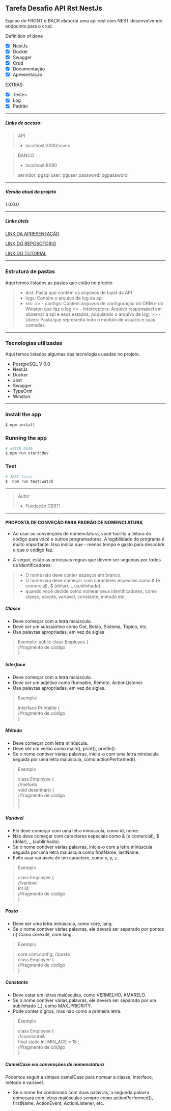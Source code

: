 ## Tarefa Desafio API Rst NestJs
Equipe de FRONT e BACK elaborar uma api rest com NEST desenvolvendo endpoints para o crud.

Definition of done
 - [x] NestJs
 - [x] Docker
 - [x] Swagger
 - [x] Crud
 - [x] Documentação
 - [x] Apresentação
 
EXTRAS:  
 - [x] Testes
 - [x] Log
 - [x] Padrão

 ---------------------

##### Links de acesso: 
> API
> - localhost:3000/users

> BANCO 
> - localhost:8080
>
>servidor: pgsql
user:     pguser
password: pgpassword
---------------------

##### Versão atual do projeto
1.0.0.0

---------------------
##### Links úteis

[LINK DA APRESENTAÇÃO](https://docs.google.com/presentation/d/1tVDc5Vw4MvyhIA1yJ-u24kkOpmsntx_EJo9sRuMCICI/edit?usp=sharing)

[LINK DO REPOSOTÓRIO](https://github.com/Maryucha/tarefaDesafio)

[LINK DO TUTORIAL](https://medium.com/@iago.maiasilva/construindo-uma-api-com-nestjs-postgresql-e-docker-parte-1-criando-nosso-primeiro-endpoint-248d4b8ecc9c)

---------------------
### Estrutura de pastas
 Aqui temos listados as pastas que estão no projeto

> - dist: Pasta que contém os arquivos de build da API
> - logs: Contém o arquivo de log da api
>  - src: 
    >> - configs: Contem arquivos de configuração do ORM e do Winston que faz o log
    >> - Interceptors: Arquivo responsável em observar a api e seus estados, populando o arquivo de log;
    >> - Users: Pasta que representa todo o módulo de usuário e suas camadas.
---------------------

### Tecnologias utilizadas
Aqui temos listados algumas das tecnologias usadas no projeto.

- PostgreSQL V 0.0
- NestJs
- Docker
- Jest
- Swagger
- TypeOrm
- Winston

---------------------
### Install the app

```bash
$ npm install
```

### Running the app

```bash
# watch mode
$ npm run start:dev
```

### Test

```bash
# JEST tests
$  npm run test:watch
```
---------------------
> Autor
 >- Fundação CERTI

---------------------
#### PROPOSTA DE CONVEÇÃO PARA PADRÃO DE NOMENCLATURA

- Ao usar as convenções de nomenclatura, você facilita a leitura do código para você e outros programadores. A legibilidade do programa é muito importante. Isso indica que - menos tempo é gasto para descobrir o que o código faz.

- A seguir, estão as principais regras que devem ser seguidas por todos os identificadores:

> - O nome não deve conter espaços em branco.
> - O nome não deve começar com caracteres especiais como & (e comercial), $ (dólar), _ (sublinhado).
> - quando você decide como nomear seus identificadores, como classe, pacote, variável, constante, método etc.

##### Classe
- Deve começar com a letra maiúscula.
- Deve ser um substantivo como Cor, Botão, Sistema, Tópico, etc.
- Use palavras apropriadas, em vez de siglas

> Exemplo:
> public class Employee {  
>     //fragmento de código  
> }  
>

##### Interface
- Deve começar com a letra maiúscula.
- Deve ser um adjetivo como Runnable, Remote, ActionListener.
- Use palavras apropriadas, em vez de siglas.

> Exemplo:
> 
> interface Printable {  
>      //fragmento de código  
> }
>   


##### Método
- Deve começar com letra minúscula.
- Deve ser um verbo como main(), print(), println().
- Se o nome contiver várias palavras, inicie-o com uma letra minúscula seguida por uma letra maiúscula, como actionPerformed().

> Exemplo
> 
> class Employee  {  
>     //método  
>     void desenhar()  {  
>         //fragmento de código  
>     }  
> }
>

##### Variável
- Ele deve começar com uma letra minúscula, como id, nome.
- Não deve começar com caracteres especiais como & (e comercial), $ (dólar), _ (sublinhado).
- Se o nome contiver várias palavras, inicie-o com a letra minúscula seguida por uma letra maiúscula como firstName, lastName.
- Evite usar variáveis de um caractere, como x, y, z.

> Exemplo
>
> class Employee {  
>      //variável  
>     int  id;  
>     //fragmento de código  
>   }  


##### Pasta
- Deve ser uma letra minúscula, como core, lang.
- Se o nome contiver várias palavras, ele deverá ser separado por pontos (.) Como core.util, core.lang.

> Exemplo

> core com.config; //pasta  
>class Employee {  
>    //fragmento de código  
> }  


##### Constante
- Deve estar em letras maiúsculas, como VERMELHO, AMARELO.
- Se o nome contiver várias palavras, ele deverá ser separado por um sublinhado (_), como MAX_PRIORITY.
- Pode conter dígitos, mas não como a primeira letra.

>Exemplo
>
> class Employee {  
>   //constante&  
>   final static int MIN_AGE = 18 ;  
>    //fragmento de código  
>}  


##### CamelCase em convenções de nomenclatura
Podemos seguir a sintaxe camelCase para nomear a classe, interface, método e variável.

- Se o nome for combinado com duas palavras, a segunda palavra começará com letras maiúsculas sempre como actionPerformed(), firstName, ActionEvent, ActionListener, etc.  